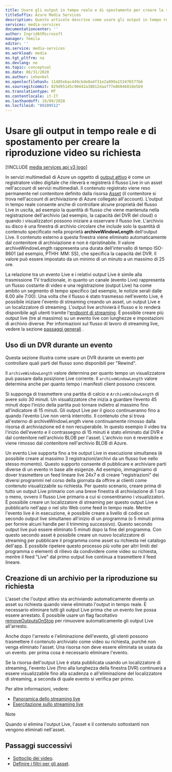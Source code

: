 ```yaml
---
title: Usare gli output in tempo reale e di spostamento per creare la riproduzione video su richiesta
titleSuffix: Azure Media Services
description: Questo articolo descrive come usare gli output in tempo reale e di spostamento per registrare i flussi live e creare la riproduzione su richiesta.
services: media-services
documentationcenter: ''
author: IngridAtMicrosoft
manager: femila
editor: ''
ms.service: media-services
ms.workload: media
ms.tgt_pltfrm: na
ms.devlang: ne
ms.topic: conceptual
ms.date: 08/31/2020
ms.author: inhenkel
ms.openlocfilehash: 11485ebac449cbde0a4f31e2a099a153476577b6
ms.sourcegitcommit: 829d951d5c90442a38012daaf77e86046018e5b9
ms.translationtype: MT
ms.contentlocale: it-IT
ms.lasthandoff: 10/09/2020
ms.locfileid: "89289512"
---
```

# <a name="use-time-shifting-and-live-outputs-to-create-on-demand-video-playback"></a>Usare gli output in tempo reale e di spostamento per creare la riproduzione video su richiesta

[!INCLUDE [media services api v3 logo](./includes/v3-hr.md)]

In servizi multimediali di Azure un oggetto di [output attivo](/rest/api/media/liveoutputs) è come un registratore video digitale che rileverà e registrerà il flusso Live in un asset nell'account di servizi multimediali. Il contenuto registrato viene reso permanente nel contenitore definito dalla risorsa [Asset](/rest/api/media/assets) (il contenitore si trova nell'account di archiviazione di Azure collegato all'account). L'output in tempo reale consente anche di controllare alcune proprietà del flusso Live in uscita, ad esempio la quantità di flusso che viene mantenuta nella registrazione dell'archivio (ad esempio, la capacità del DVR del cloud) o quando i visualizzatori possono iniziare a osservare il flusso live. L'archivio su disco è una finestra di archivio circolare che include solo la quantità di contenuto specificato nella proprietà **archiveWindowLength** dell'output Live. Il contenuto esterno a questa finestra viene eliminato automaticamente dal contenitore di archiviazione e non è ripristinabile. Il valore archiveWindowLength rappresenta una durata dell'intervallo di tempo ISO-8601 (ad esempio, PTHH: MM: SS), che specifica la capacità del DVR. Il valore può essere impostato da un minimo di un minuto a un massimo di 25 ore.

La relazione tra un evento Live e i relativi output Live è simile alla trasmissione TV tradizionale, in quanto un canale (evento Live) rappresenta un flusso costante di video e una registrazione (output Live) ha come ambito un segmento di tempo specifico (ad esempio, le notizie serali dalle 6.00 alle 7:00). Una volta che il flusso è stato trasmesso nell'evento Live, è possibile iniziare l'evento di streaming creando un asset, un output Live e un localizzatore di streaming. L'output live archivierà il flusso e lo renderà disponibile agli utenti tramite l'[endpoint di streaming](/rest/api/media/streamingendpoints). È possibile creare più output live (tre al massimo) su un evento live con lunghezze e impostazioni di archivio diverse. Per informazioni sul flusso di lavoro di streaming live, vedere la sezione [passaggi generali](live-streaming-overview.md#general-steps) .

## <a name="using-a-dvr-during-an-event"></a>Uso di un DVR durante un evento

Questa sezione illustra come usare un DVR durante un evento per controllare quali parti del flusso sono disponibili per "Rewind".

Il `archiveWindowLength` valore determina per quanto tempo un visualizzatore può passare dalla posizione Live corrente. Il `archiveWindowLength` valore determina anche per quanto tempo i manifesti client possono crescere.

Si supponga di trasmettere una partita di calcio e `ArchiveWindowLength` di avere solo 30 minuti. Un visualizzatore che inizia a guardare l’evento 45 minuti dopo l’inizio della partita può tornare indietro al massimo fino all’indicatore di 15 minuti. Gli output Live per il gioco continueranno fino a quando l'evento Live non verrà interrotto. Il contenuto che si trova all'esterno di archiveWindowLength viene continuamente rimosso dalla risorsa di archiviazione ed è non recuperabile. In questo esempio il video tra l'inizio dell'evento e il contrassegno di 15 minuti è stato eliminato dal DVR e dal contenitore nell'archivio BLOB per l'asset. L'archivio non è reversibile e viene rimosso dal contenitore nell'archivio BLOB di Azure.

Un evento Live supporta fino a tre output Live in esecuzione simultanea (è possibile creare al massimo 3 registrazioni/archivi da un flusso live nello stesso momento). Questo supporto consente di pubblicare e archiviare parti diverse di un evento in base alle esigenze. Ad esempio, immaginiamo di dover trasmettere un feed lineare live 24x7 e di creare "registrazioni" dei diversi programmi nel corso della giornata da offrire ai clienti come contenuto visualizzabile su richiesta. Per questo scenario, creare prima di tutto un output Live primario con una breve finestra di archiviazione di 1 ora o meno, ovvero il flusso Live primario a cui si consentiranno i visualizzatori. È possibile creare un localizzatore di streaming per questo output Live e pubblicarlo nell'app o nel sito Web come feed in tempo reale. Mentre l'evento live è in esecuzione, è possibile creare a livello di codice un secondo output live simultaneo all'inizio di un programma (o 5 minuti prima per fornire alcuni handle per il trimming successivo). Questo secondo output live può essere eliminato 5 minuti dopo la fine del programma. Con questo secondo asset è possibile creare un nuovo localizzatore di streaming per pubblicare il programma come asset su richiesta nel catalogo dell'app. È possibile ripetere questo processo più volte per altri limiti del programma o elementi di rilievo da condividere come video su richiesta, mentre il feed "Live" dal primo output live continua a trasmettere il feed lineare.

## <a name="creating-an-archive-for-on-demand-playback"></a>Creazione di un archivio per la riproduzione su richiesta

L'asset che l'output attivo sta archiviando automaticamente diventa un asset su richiesta quando viene eliminato l'output in tempo reale. È necessario eliminare tutti gli output Live prima che un evento live possa essere arrestato. È possibile usare un flag facoltativo [removeOutputsOnStop](/rest/api/media/liveevents/stop#request-body) per rimuovere automaticamente gli output Live all'arresto.

Anche dopo l'arresto e l'eliminazione dell'evento, gli utenti possono trasmettere il contenuto archiviato come video su richiesta, purché non venga eliminato l'asset. Una risorsa non deve essere eliminata se usata da un evento. per prima cosa è necessario eliminare l'evento.

Se la risorsa dell'output Live è stata pubblicata usando un localizzatore di streaming, l'evento Live (fino alla lunghezza della finestra DVR) continuerà a essere visualizzabile fino alla scadenza o all'eliminazione del localizzatore di streaming, a seconda di quale evento si verifica per primo.

Per altre informazioni, vedere:

- [Panoramica dello streaming live](live-streaming-overview.md)
- [Esercitazione sullo streaming live](stream-live-tutorial-with-api.md)

> [!NOTE]
> Quando si elimina l'output Live, l'asset e il contenuto sottostanti non vengono eliminati nell'asset.

## <a name="next-steps"></a>Passaggi successivi

* [Sottoclip dei video](subclip-video-rest-howto.md).
* [Definire i filtri per gli asset](filters-dynamic-manifest-rest-howto.md).
